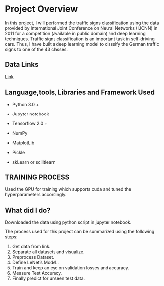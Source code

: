 # Project Overview

In this project, I will performed the traffic signs classification using the data provided by International Joint Conference on Neural Networks (IJCNN) in 2011 for a competition (available in public domain) and deep learning techniques. Traffic signs classification is an important task in self-driving cars. Thus, I have built a deep learning model to classify the German traffic signs to one of the 43 classes.
## Data Links

[Link](https://d17h27t6h515a5.cloudfront.net/topher/2017/February/5898cd6f_traffic-signs-data/traffic-signs-data.zip)


## Language,tools, Libraries and Framework Used

* Python 3.0 +

* Jupyter notebook

* Tensorflow 2.0 +

* NumPy

* MatplotLib

* Pickle

* skLearn or scilitlearn



## TRAINING PROCESS

Used the GPU for training which supports cuda and tuned the hyperparameters accordingly.


## What did I do?
Downloaded the data using python script in jupyter notebook.

The process used for this project can be summarized using the following steps:

1. Get data from link.
2. Separate all datasets and visualize.
3. Preprocess Dataset.
4. Define LeNet’s Model..
6. Train and keep an eye on validation losses and accuracy.
7. Measure Test Accuracy.
8. Finally predict for unseen test data.
